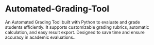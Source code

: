 # Automated-Grading-Tool
An Automated Grading Tool built with Python to evaluate and grade students efficiently. It supports customizable grading rubrics, automatic calculation, and easy result export. Designed to save time and ensure accuracy in academic evaluations..
